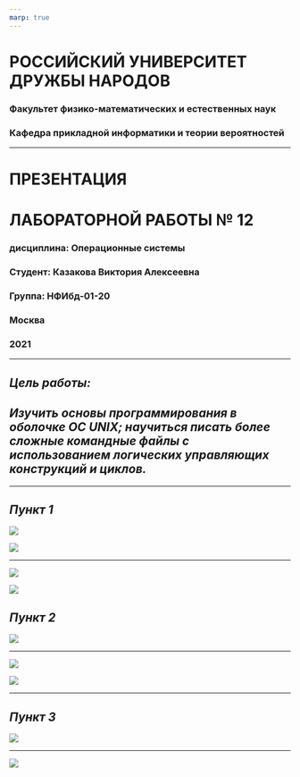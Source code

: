 ```yaml
---
marp: true
---
```

# **РОССИЙСКИЙ УНИВЕРСИТЕТ ДРУЖБЫ НАРОДОВ**

### **Факультет физико-математических и естественных наук**
### **Кафедра прикладной информатики и теории вероятностей**

---

# **ПРЕЗЕНТАЦИЯ** 
# **ЛАБОРАТОРНОЙ РАБОТЫ № 	12**
### дисциплина:	Операционные системы

### Студент: Казакова Виктория Алексеевна 
### Группа: НФИбд-01-20

###  **Москва**
### 2021

---
## ***Цель работы:*** 
## ***Изучить основы программирования в оболочке ОС UNIX; научиться писать более сложные командные файлы с использованием логических управляющих конструкций и циклов.***

---
## ***Пункт 1***

![](https://sun9-72.userapi.com/impg/k8aGbX0bo8z6YpYcyVcH89OTqCG2f8Uw4A-NSw/7jbVKiyiAS4.jpg?size=702x436&quality=96&sign=18f2a0c98985d521e9d18f0287160f0f&type=album)

![](https://sun9-71.userapi.com/impg/t8Iw_cJtcrQpon3Vz1XuB4vQw8AFTuX5ewYfhw/n_I9cexS-UI.jpg?size=346x82&quality=96&sign=04fc37f8e855a51044fd3e33139349aa&type=album)

---

![](https://sun9-32.userapi.com/impg/kB0NDKME0I6TPIXBcfZhypVz044YzDQvmGL-Eg/cG1G92uW1S0.jpg?size=472x109&quality=96&sign=dca5c791710920a17af750f46d869f89&type=album)

![](https://sun9-16.userapi.com/impg/3i-ihX8mIyp5LhYmnGR3ov5vopYtJNz3jPEj3A/2W1N3dBGnrU.jpg?size=451x139&quality=96&sign=71ecd1f0b931cb273bb5d56c54f198aa&type=album)

## ***Пункт 2***

![](https://sun9-43.userapi.com/impg/7AVuFP63I6JpUKpR_K4orHfIx9Z3xrZb9SrzYA/lr-zGAibagw.jpg?size=685x142&quality=96&sign=3526983e59ff98c0723cab5eb248a944&type=album)

---

![](https://sun9-57.userapi.com/impg/XMgRg98eJhmvvv_cew5KLNu8xv6cFNtqNO7PiA/DT5GWahxCWg.jpg?size=445x46&quality=96&sign=8f4f138cf0dd1d9704c15814d53f39b8&type=album)

![](https://sun9-54.userapi.com/impg/8HLDSOa1n05BoVM44HQNGd9B1g9BKFHupk2o-w/eWUWtfAZ2gg.jpg?size=814x466&quality=96&sign=0e9cd76e00febdeee90405dced4e1b3d&type=album)

---
## ***Пункт 3***

![](https://sun9-33.userapi.com/impg/6K5HIcNgFzBzt__b1k98h5nutJOeILnAor6fxg/IwG7NxeHdMk.jpg?size=685x354&quality=96&sign=265abb9a7148894d69fb17dfc77e87ab&type=album)

---

![](https://sun9-29.userapi.com/impg/pDMLmNNNBJs1VdV41LXXy9T73rnYofAl5XevAA/9e96RQusLXw.jpg?size=379x463&quality=96&sign=79b77b6ec799812d1c979db636fbd0f5&type=album)